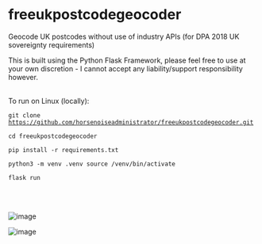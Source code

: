 # freeukpostcodegeocoder
Geocode UK postcodes without use of industry APIs (for DPA 2018 UK sovereignty requirements) 

This is built using the Python Flask Framework, please feel free to use at your own discretion - I cannot accept any liability/support responsibility however.
<br><br>



To run on Linux (locally):

<code>git clone https://github.com/horsenoiseadministrator/freeukpostcodegeocoder.git</code>

<code>cd freeukpostcodegeocoder</code>
  
<code>pip install -r requirements.txt</code>
  
<code>python3 -m venv .venv
  source /venv/bin/activate</code>
  
<code>flask run</code>


<br><br>




![image](https://user-images.githubusercontent.com/103950749/170956863-308223e9-1f6c-4ac0-8648-5c4727336a27.png)

![image](https://user-images.githubusercontent.com/103950749/170956958-06eb25bc-954d-47d0-aca7-ca9ae387e389.png)





